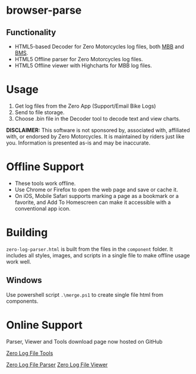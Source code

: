 # browser-parse
## Functionality
- HTML5-based Decoder for Zero Motorcycles log files, both [MBB](http://zeromanual.com/index.php/Unofficial_Service_Manual#Main_Bike_Board) and [BMS](http://zeromanual.com/index.php/Unofficial_Service_Manual#Battery_Management_System).
- HTML5 Offline parser for Zero Motorcycles log files.
- HTML5 Offline viewer with Highcharts for MBB log files.

# Usage
1. Get log files from the Zero App (Support/Email Bike Logs)
1. Send to file storage.
1. Choose .bin file in the Decoder tool to decode text and view charts.

**DISCLAIMER:** This software is not sponsored by, associated with, affiliated with, or endorsed by Zero Motorcycles. It is maintained by riders just like you. Information is presented as-is and may be inaccurate.

# Offline Support
- These tools work offline.
- Use Chrome or Firefox to open the web page and save or cache it.
- On iOS, Mobile Safari supports marking a page as a bookmark or a favorite, and Add To Homescreen can make it accessible with a conventional app icon.

# Building
`zero-log-parser.html` is built from the files in the `component` folder. It includes all styles, images, and scripts in a single file to make offline usage work well.

## Windows
Use powershell script `.\merge.ps1` to create single file html from components.

# Online Support
Parser, Viewer and Tools download page now hosted on GitHub

[Zero Log File Tools](https://zero-motorcycle-community.github.io/browser-parse/)

[Zero Log File Parser](https://zero-motorcycle-community.github.io/browser-parse/zero-log-parser.html)
[Zero Log File Viewer](https://zero-motorcycle-community.github.io/browser-parse/zero-log-viewer.html)
